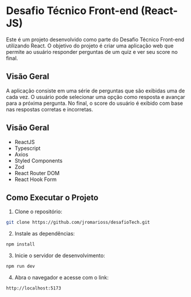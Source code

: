 # Desafio Técnico Front-end (React-JS)

Este é um projeto desenvolvido como parte do Desafio Técnico Front-end utilizando React. O objetivo do projeto é criar uma aplicação web que permite ao usuário responder perguntas de um quiz e ver seu score no final.

## Visão Geral

A aplicação consiste em uma série de perguntas que são exibidas uma de cada vez. O usuário pode selecionar uma opção como resposta e avançar para a próxima pergunta. No final, o score do usuário é exibido com base nas respostas corretas e incorretas.

## Visão Geral

 - ReactJS
 - Typescript
 - Axios
 - Styled Components
 - Zod
 - React Router DOM
 - React Hook Form

## Como Executar o Projeto

1. Clone o repositório:

```bash
git clone https://github.com/jromarioss/desafioTech.git
```

2. Instale as dependências:

```bash
npm install
```

3. Inicie o servidor de desenvolvimento:

```bash
npm run dev
```

4. Abra o navegador e acesse com o link:

```bash
http://localhost:5173
```